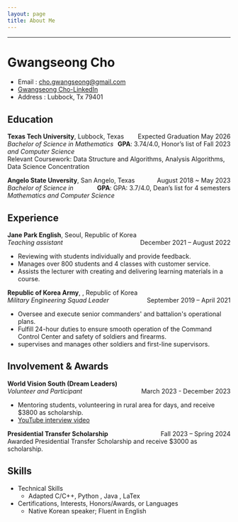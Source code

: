 ```yaml
---
layout: page
title: About Me
---
```


---

# Gwangseong Cho

- Email : cho.gwangseong@gmail.com
- [Gwangseong Cho-LinkedIn](www.linkedin.com/in/gwangseong-cho)
- Address : Lubbock, Tx 79401

## Education

<p style="text-align:left;">
    <strong>Texas Tech University</strong>, Lubbock, Texas 
    <span style="float:right;">
        Expected Graduation May 2026
    </span>
    <br>
    <span style="float:right;">
        <strong>GPA</strong>: 3.74/4.0, Honor’s list of Fall 2023
    </span>
<em>Bachelor of Science in Mathematics and Computer Science</em>
<br>
<span>Relevant Coursework: Data Structure and Algorithms, Analysis Algorithms, Data Science Concentration</span>
</p>

<p style="text-align:left;">
    <strong>Angelo State Unversity</strong>, San Angelo, Texas 
    <span style="float:right;">
        August 2018 ~ May 2023
    </span>
    <br>
    <span style="float:right;">
        <strong>GPA</strong>: GPA: 3.7/4.0, Dean’s list for 4 semesters
    </span>
    <em>Bachelor of Science in Mathematics and Computer Science</em>
</p>

## Experience

<p style="text-align:left;">
    <strong>Jane Park English</strong>, Seoul, Republic of Korea
    <br> 
    <em>Teaching assistant</em>
    <span style="float:right;">
    December 2021 – August 2022
    </span>
    <br>
</p>

- Reviewing with students individually and provide feedback.
- Manages over 800 students and 4 classes with customer service.
- Assists the lecturer with creating and delivering learning materials in a course.

<p style="text-align:left;">
    <strong>Republic of Korea Army</strong>, , Republic of Korea
    <br> 
    <em>Military Engineering Squad Leader</em>
    <span style="float:right;">
       September 2019 – April 2021
    </span>
    <br>
</p>

- Oversee and execute senior commanders' and battalion's operational plans.
- Fulfill 24-hour duties to ensure smooth operation of the Command Control Center and safety of soldiers and firearms.
- supervises and manages other soldiers and first-line supervisors.

## Involvement & Awards

<p style="text-align:left;">
    <strong>World Vision South (Dream Leaders) </strong>
    <br> 
    <em>Volunteer and Participant</em>
    <span style="float:right;">
        March 2023 - December 2023
    </span>
    <br>
</p>

- Mentoring students, volunteering in rural area for days, and receive $3800 as scholarship.
- [YouTube interview video](https://www.youtube.com/watch?v=OH2tH9OfCHo&t=1m30s)

<p style="text-align:left;">
    <strong>Presidential Transfer Scholarship</strong> 
    <span style="float:right;">
        Fall 2023 – Spring 2024
    </span>
    <br>
    Awarded Presidential Transfer Scholarship and receive $3000 as scholarship.
</p>

## Skills

- Technical Skills
  - Adapted C/C++, Python , Java , LaTex
- Certifications, Interests, Honors/Awards, or Languages
  - Native Korean speaker; Fluent in English
